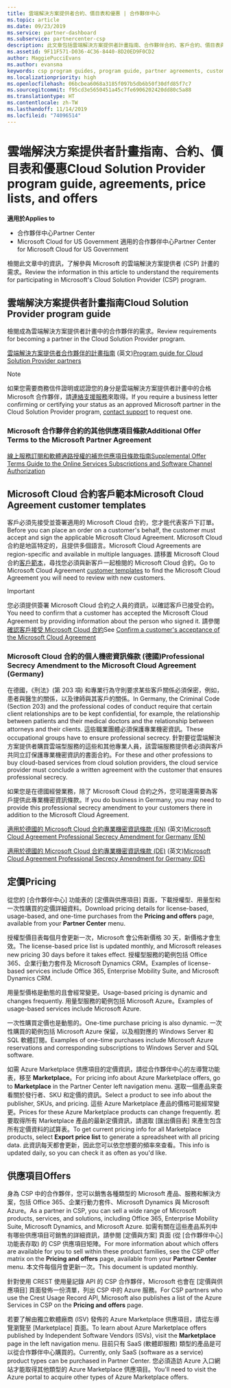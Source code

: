 ```yaml
---
title: 雲端解決方案提供者合約、價目表和優惠 | 合作夥伴中心
ms.topic: article
ms.date: 09/23/2019
ms.service: partner-dashboard
ms.subservice: partnercenter-csp
description: 此文章包括雲端解決方案提供者計畫指南、合作夥伴合約、客戶合約、價目表與供應項目連結。
ms.assetid: 9F11F571-D036-4C36-8440-8D20ED9F0CD2
author: MaggiePucciEvans
ms.author: evansma
keywords: csp program guides, program guide, partner agreements, customer agreement, price lists, offers, 雲端解決方案提供者計畫指南, 計畫指南, 合作夥伴合約, 客戶合約, 價目表, 供應項目
ms.localizationpriority: high
ms.openlocfilehash: 06bcbea6068a3185f097b5db6b50f30dfd85f7c7
ms.sourcegitcommit: f95cd3e5650451a45c7fe6906202420dd80c5a88
ms.translationtype: HT
ms.contentlocale: zh-TW
ms.lasthandoff: 11/14/2019
ms.locfileid: "74096514"
---
```

# <a name="cloud-solution-provider-program-guide-agreements-price-lists-and-offers"></a><span data-ttu-id="7fbbd-104">雲端解決方案提供者計畫指南、合約、價目表和優惠</span><span class="sxs-lookup"><span data-stu-id="7fbbd-104">Cloud Solution Provider program guide, agreements, price lists, and offers</span></span>

<span data-ttu-id="7fbbd-105">**適用於**</span><span class="sxs-lookup"><span data-stu-id="7fbbd-105">**Applies to**</span></span>

-  <span data-ttu-id="7fbbd-106">合作夥伴中心</span><span class="sxs-lookup"><span data-stu-id="7fbbd-106">Partner Center</span></span>
-  <span data-ttu-id="7fbbd-107">Microsoft Cloud for US Government 適用的合作夥伴中心</span><span class="sxs-lookup"><span data-stu-id="7fbbd-107">Partner Center for Microsoft Cloud for US Government</span></span>


<span data-ttu-id="7fbbd-108">檢閱此文章中的資訊，了解參與 Microsoft 的雲端解決方案提供者 (CSP) 計畫的需求。</span><span class="sxs-lookup"><span data-stu-id="7fbbd-108">Review the information in this article to understand the requirements for participating in Microsoft's Cloud Solution Provider (CSP) program.</span></span>

## <a name="cloud-solution-provider-program-guide"></a><span data-ttu-id="7fbbd-109">雲端解決方案提供者計畫指南</span><span class="sxs-lookup"><span data-stu-id="7fbbd-109">Cloud Solution Provider program guide</span></span>

<span data-ttu-id="7fbbd-110">檢閱成為雲端解決方案提供者計畫中的合作夥伴的需求。</span><span class="sxs-lookup"><span data-stu-id="7fbbd-110">Review requirements for becoming a partner in the Cloud Solution Provider program.</span></span>

<span data-ttu-id="7fbbd-111">[雲端解決方案提供者合作夥伴的計畫指南](https://go.microsoft.com/fwlink/p/?LinkId=617100) \(英文\)</span><span class="sxs-lookup"><span data-stu-id="7fbbd-111">[Program guide for Cloud Solution Provider partners](https://go.microsoft.com/fwlink/p/?LinkId=617100)</span></span>

>[!Note]
><span data-ttu-id="7fbbd-112">如果您需要商務信件證明或認證您的身分是雲端解決方案提供者計畫中的合格 Microsoft 合作夥伴，請[連絡支援服務](https://partner.microsoft.com/pcv/servicerequests/create)來取得。</span><span class="sxs-lookup"><span data-stu-id="7fbbd-112">If you require a business letter confirming or certifying your status as an approved Microsoft partner in the Cloud Solution Provider program, [contact support](https://partner.microsoft.com/pcv/servicerequests/create) to request one.</span></span>

### <a name="additional-offer-terms-to-the-microsoft-partner-agreement"></a><span data-ttu-id="7fbbd-113">Microsoft 合作夥伴合約的其他供應項目條款</span><span class="sxs-lookup"><span data-stu-id="7fbbd-113">Additional Offer Terms to the Microsoft Partner Agreement</span></span>

[<span data-ttu-id="7fbbd-114">線上服務訂閱和軟體通路授權的補充供應項目條款指南</span><span class="sxs-lookup"><span data-stu-id="7fbbd-114">Supplemental Offer Terms Guide to the Online Services Subscriptions and Software Channel Authorization</span></span>](https://query.prod.cms.rt.microsoft.com/cms/api/am/binary/RE3NOo7)

## <a name="microsoft-cloud-agreement-customer-templates"></a><span data-ttu-id="7fbbd-115">Microsoft Cloud 合約客戶範本</span><span class="sxs-lookup"><span data-stu-id="7fbbd-115">Microsoft Cloud Agreement customer templates</span></span>

<span data-ttu-id="7fbbd-116">客戶必須先接受並簽署適用的 Microsoft Cloud 合約，您才能代表客戶下訂單。</span><span class="sxs-lookup"><span data-stu-id="7fbbd-116">Before you can place an order on a customer's behalf, the customer must accept and sign the applicable Microsoft Cloud Agreement.</span></span> <span data-ttu-id="7fbbd-117">Microsoft Cloud 合約是地區特定的，且提供多個語言。</span><span class="sxs-lookup"><span data-stu-id="7fbbd-117">Microsoft Cloud Agreements are region-specific and available in multiple languages.</span></span> <span data-ttu-id="7fbbd-118">請移置 Microsoft Cloud 合約[客戶範本](agreements.md)，尋找您必須與新客戶一起檢閱的 Microsoft Cloud 合約。</span><span class="sxs-lookup"><span data-stu-id="7fbbd-118">Go to Microsoft Cloud Agreement [customer templates](agreements.md) to find the Microsoft Cloud Agreement you will need to review with new customers.</span></span>

>[!IMPORTANT]
><span data-ttu-id="7fbbd-119">您必須提供簽署 Microsoft Cloud 合約之人員的資訊，以確認客戶已接受合約。</span><span class="sxs-lookup"><span data-stu-id="7fbbd-119">You need to confirm that a customer has accepted the Microsoft Cloud Agreement by providing information about the person who signed it.</span></span> <span data-ttu-id="7fbbd-120">請參閱[確認客戶接受 Microsoft Cloud 合約](confirm-consent.md)</span><span class="sxs-lookup"><span data-stu-id="7fbbd-120">See [Confirm a customer's acceptance of the Microsoft Cloud Agreement](confirm-consent.md)</span></span> 

### <a name="professional-secrecy-amendment-to-the-microsoft-cloud-agreement-germany"></a><span data-ttu-id="7fbbd-121">Microsoft Cloud 合約的個人機密資訊條款 (德國)</span><span class="sxs-lookup"><span data-stu-id="7fbbd-121">Professional Secrecy Amendment to the Microsoft Cloud Agreement (Germany)</span></span>

<span data-ttu-id="7fbbd-122">在德國，《刑法》(第 203 項) 和專業行為守則要求某些客戶關係必須保密，例如，患者與醫生的關係，以及律師與其客戶的關係。</span><span class="sxs-lookup"><span data-stu-id="7fbbd-122">In Germany, the Criminal Code (Section 203) and the professional codes of conduct require that certain client relationships are to be kept confidential, for example, the relationship between patients and their medical doctors and the relationship between attorneys and their clients.</span></span> <span data-ttu-id="7fbbd-123">這些職業團體必須保護專業機密資訊。</span><span class="sxs-lookup"><span data-stu-id="7fbbd-123">These occupational groups have to ensure professional secrecy.</span></span> <span data-ttu-id="7fbbd-124">針對要從雲端解決方案提供者購買雲端型服務的這些和其他專業人員，該雲端服務提供者必須與客戶共同立訂保護專業機密資訊的書面合約。</span><span class="sxs-lookup"><span data-stu-id="7fbbd-124">For these and other professions to buy cloud-based services from cloud solution providers, the cloud service provider must conclude a written agreement with the customer that ensures professional secrecy.</span></span>

<span data-ttu-id="7fbbd-125">如果您是在德國經營業務，除了 Microsoft Cloud 合約之外，您可能還需要為客戶提供此專業機密資訊條款。</span><span class="sxs-lookup"><span data-stu-id="7fbbd-125">If you do business in Germany, you may need to provide this professional secrecy amendment to your customers there in addition to the Microsoft Cloud Agreement.</span></span>

<span data-ttu-id="7fbbd-126">[適用於德國的 Microsoft Cloud 合約專業機密資訊條款 (EN)](https://go.microsoft.com/fwlink/?linkid=2030827&clcid=0x409) \(英文\)</span><span class="sxs-lookup"><span data-stu-id="7fbbd-126">[Microsoft Cloud Agreement Professional Secrecy Amendment for Germany (EN)](https://go.microsoft.com/fwlink/?linkid=2030827&clcid=0x409)</span></span>

<span data-ttu-id="7fbbd-127">[適用於德國的 Microsoft Cloud 合約專業機密資訊條款 (DE)](https://go.microsoft.com/fwlink/?linkid=2030827&clcid=0x407) \(英文\)</span><span class="sxs-lookup"><span data-stu-id="7fbbd-127">[Microsoft Cloud Agreement Professional Secrecy Amendment for Germany (DE)](https://go.microsoft.com/fwlink/?linkid=2030827&clcid=0x407)</span></span>

## <a name="pricing"></a><span data-ttu-id="7fbbd-128">定價</span><span class="sxs-lookup"><span data-stu-id="7fbbd-128">Pricing</span></span>

<span data-ttu-id="7fbbd-129">從您的 [合作夥伴中心]  功能表的 [定價與供應項目]  頁面，下載授權型、用量型和一次性購買的定價詳細資料。</span><span class="sxs-lookup"><span data-stu-id="7fbbd-129">Download pricing details for license-based, usage-based, and one-time purchases from the **Pricing and offers** page, available from your **Partner Center** menu.</span></span>

<span data-ttu-id="7fbbd-130">授權型價目表每個月會更新一次，Microsoft 會公佈新價格 30 天，新價格才會生效。</span><span class="sxs-lookup"><span data-stu-id="7fbbd-130">The license-based price list is updated monthly, and Microsoft releases new pricing 30 days before it takes effect.</span></span> <span data-ttu-id="7fbbd-131">授權型服務的範例包括 Office 365、企業行動力套件及 Microsoft Dynamics CRM。</span><span class="sxs-lookup"><span data-stu-id="7fbbd-131">Examples of license-based services include Office 365, Enterprise Mobility Suite, and Microsoft Dynamics CRM.</span></span> 

<span data-ttu-id="7fbbd-132">用量型價格是動態的且會經常變更。</span><span class="sxs-lookup"><span data-stu-id="7fbbd-132">Usage-based pricing is dynamic and changes frequently.</span></span> <span data-ttu-id="7fbbd-133">用量型服務的範例包括 Microsoft Azure。</span><span class="sxs-lookup"><span data-stu-id="7fbbd-133">Examples of usage-based services include Microsoft Azure.</span></span>

<span data-ttu-id="7fbbd-134">一次性購買定價也是動態的。</span><span class="sxs-lookup"><span data-stu-id="7fbbd-134">One-time purchase pricing is also dynamic.</span></span> <span data-ttu-id="7fbbd-135">一次性購買的範例包括 Microsoft Azure 保留，以及相對應的 Windows Server 和 SQL 軟體訂閱。</span><span class="sxs-lookup"><span data-stu-id="7fbbd-135">Examples of one-time purchases include Microsoft Azure reservations and corresponding subscriptions to Windows Server and SQL software.</span></span>

<span data-ttu-id="7fbbd-136">如需 Azure Marketplace 供應項目的定價資訊，請從合作夥伴中心的左導覽功能表，移至 **Marketplace**。</span><span class="sxs-lookup"><span data-stu-id="7fbbd-136">For pricing info about Azure Marketplace offers, go to **Marketplace** in the Partner Center left navigation menu.</span></span> <span data-ttu-id="7fbbd-137">選取一個產品來查看關於發行者、SKU 和定價的資訊。</span><span class="sxs-lookup"><span data-stu-id="7fbbd-137">Select a product to see info about the publisher, SKUs, and pricing.</span></span> <span data-ttu-id="7fbbd-138">這些 Azure Marketplace 產品的價格可能經常變更。</span><span class="sxs-lookup"><span data-stu-id="7fbbd-138">Prices for these Azure Marketplace products can change frequently.</span></span> <span data-ttu-id="7fbbd-139">若要取得所有 Marketplace 產品的最新定價資訊，請選取 [匯出價目表]  來產生包含所有定價資料的試算表。</span><span class="sxs-lookup"><span data-stu-id="7fbbd-139">To get current pricing info for all Marketplace products, select **Export price list** to generate a spreadsheet with all pricing data.</span></span> <span data-ttu-id="7fbbd-140">此資訊每天都會更新，因此您可以依您想要的頻率來查看。</span><span class="sxs-lookup"><span data-stu-id="7fbbd-140">This info is updated daily, so you can check it as often as you'd like.</span></span>

## <a name="offers"></a><span data-ttu-id="7fbbd-141">供應項目</span><span class="sxs-lookup"><span data-stu-id="7fbbd-141">Offers</span></span>

<span data-ttu-id="7fbbd-142">身為 CSP 中的合作夥伴，您可以銷售各種類型的 Microsoft 產品、服務和解決方案，包括 Office 365、企業行動力套件、Microsoft Dynamics 與 Microsoft Azure。</span><span class="sxs-lookup"><span data-stu-id="7fbbd-142">As a partner in CSP, you can sell a wide range of Microsoft products, services, and solutions, including Office 365, Enterprise Mobility Suite, Microsoft Dynamics, and Microsoft Azure.</span></span> <span data-ttu-id="7fbbd-143">如需有關在這些產品系列中有哪些供應項目可銷售的詳細資訊，請參閱 [定價與方案]  頁面 (從 [合作夥伴中心]  功能表存取) 的 CSP 供應項目矩陣。</span><span class="sxs-lookup"><span data-stu-id="7fbbd-143">For more information about which offers are available for you to sell within these product families, see the CSP offer matrix on the **Pricing and offers** page, available from your **Partner Center** menu.</span></span> <span data-ttu-id="7fbbd-144">本文件每個月會更新一次。</span><span class="sxs-lookup"><span data-stu-id="7fbbd-144">This document is updated monthly.</span></span>

<span data-ttu-id="7fbbd-145">針對使用 CREST 使用量記錄 API 的 CSP 合作夥伴，Microsoft 也會在 [定價與供應項目]  頁面發佈一份清單，列出 CSP 中的 Azure 服務。</span><span class="sxs-lookup"><span data-stu-id="7fbbd-145">For CSP partners who use the Crest Usage Record API, Microsoft also publishes a list of the Azure Services in CSP on the **Pricing and offers** page.</span></span>

<span data-ttu-id="7fbbd-146">若要了解由獨立軟體廠商 (ISV) 發佈的 Azure Marketplace 供應項目，請從左導覽瀏覽至 [Marketplace]  頁面。</span><span class="sxs-lookup"><span data-stu-id="7fbbd-146">To learn about Azure Marketplace offers published by Independent Software Vendors  (ISVs), visit the **Marketplace** page in the left navigation menu.</span></span> <span data-ttu-id="7fbbd-147">目前只有 SaaS (軟體即服務) 類型的產品是可以從合作夥伴中心購買的。</span><span class="sxs-lookup"><span data-stu-id="7fbbd-147">Currently, only SaaS (software as a service) product types can be purchased in Partner Center.</span></span> <span data-ttu-id="7fbbd-148">您必須造訪 Azure 入口網站才能取得其他類型的 Azure Marketplace 供應項目。</span><span class="sxs-lookup"><span data-stu-id="7fbbd-148">You'll need to visit the Azure portal to acquire other types of Azure Marketplace offers.</span></span>
